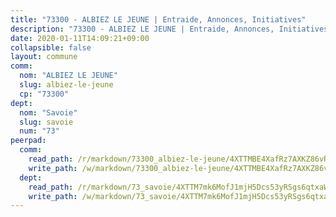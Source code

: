```yaml
---
title: "73300 - ALBIEZ LE JEUNE | Entraide, Annonces, Initiatives"
description: "73300 - ALBIEZ LE JEUNE | Entraide, Annonces, Initiatives"
date: 2020-01-11T14:09:21+09:00
collapsible: false
layout: commune
comm:
  nom: "ALBIEZ LE JEUNE"
  slug: albiez-le-jeune
  cp: "73300"
dept:
  nom: "Savoie"
  slug: savoie
  num: "73"
peerpad:
  comm:
    read_path: /r/markdown/73300_albiez-le-jeune/4XTTMBE4XafRz7AXKZ86vRUDZmGWpLbGcCcFSU46Sx6fEF5nk
    write_path: /w/markdown/73300_albiez-le-jeune/4XTTMBE4XafRz7AXKZ86vRUDZmGWpLbGcCcFSU46Sx6fEF5nk-K3TgUGMRfwEcS2Npiuw7eNYPbRNiXxJdZimXB4bXjKrXkeEbj6Q9v8gjK15SCrdHv39VjSBp4trnDr2oxqG8C2HhjU3bjWv81cGpEK3dUht4XeZyDZKnC4oEBPzfkPQWzc2Jm9x8
  dept:
    read_path: /r/markdown/73_savoie/4XTTM7mk6MofJ1mjH5Dcs53yRSgs6qtxaWYjKD54ttqHGEMur
    write_path: /w/markdown/73_savoie/4XTTM7mk6MofJ1mjH5Dcs53yRSgs6qtxaWYjKD54ttqHGEMur-K3TgTorsK1WLw8S2EgnkoX8tJEgZgam6ANhvqrVqNfiz9fX8kbMKu5AF1rqzXyxMRZgoVPrb5EERe3PeBhqF1SBfP5G1PJnvsDUF2LQSxevobpkDM4djQDebTYoo6Yx53thenJpY
---
```


